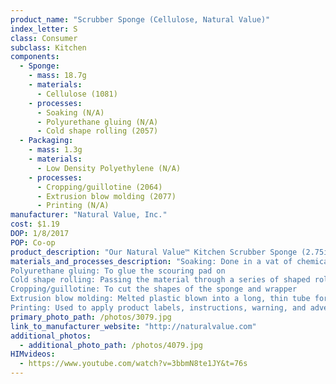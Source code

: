 ```yaml
---
product_name: "Scrubber Sponge (Cellulose, Natural Value)"
index_letter: S
class: Consumer
subclass: Kitchen
components:
  - Sponge:
    - mass: 18.7g
    - materials:
      - Cellulose (1081)
    - processes:
      - Soaking (N/A)
      - Polyurethane gluing (N/A)
      - Cold shape rolling (2057)
  - Packaging:
    - mass: 1.3g
    - materials:
      - Low Density Polyethylene (N/A)
    - processes:
      - Cropping/guillotine (2064)
      - Extrusion blow molding (2077)
      - Printing (N/A)
manufacturer: "Natural Value, Inc."
cost: $1.19
DOP: 1/8/2017
POP: Co-op
product_description: "Our Natural Value™ Kitchen Scrubber Sponge (2.75in X 4.43in X .813in) is designed to remove kitchen grease and burned on food from pots, pans, tables, countertops, walls, sinks and appliances. Fiber side scours. Sponge side wipes clean."
materials_and_processes_description: "Soaking: Done in a vat of chemicals to soften the cellulose and rid of impurities
Polyurethane gluing: To glue the scouring pad on 
Cold shape rolling: Passing the material through a series of shaped rolls to press the sheets together
Cropping/guillotine: To cut the shapes of the sponge and wrapper
Extrusion blow molding: Melted plastic blown into a long, thin tube for molding
Printing: Used to apply product labels, instructions, warning, and advertisements"
primary_photo_path: /photos/3079.jpg
link_to_manufacturer_website: "http://naturalvalue.com"
additional_photos:
  - additional_photo_path: /photos/4079.jpg
HIMvideos:
  - https://www.youtube.com/watch?v=3bbmN8te1JY&t=76s
---
```

